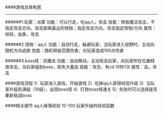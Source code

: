 ####游戏总体构思
***
######1.玩家：派蒙
    功能：可以行走，吃qq人，攻击
    技能：释放魔法攻击，不指定攻击方向，攻击距离最近的怪物；指定攻击方向，攻击指定怪物/方向
    属性：经验，血条，攻击

######2.怪物：qq人
    功能：自动行走，躲避玩家，当玩家进入视野时，主动向随机方向逃跑
    技能：随机释放范围伤害，对玩家造成100点伤害
    
######3.boss怪：风魔龙
    功能：自动移动，主动攻击玩家，向玩家所在位置释放攻击，当玩家碰到boss，损失大量血
    技能：攻击，有cd 10秒1次
    属性：血，攻击
    
####游戏流程
1）玩家进入游戏，开始游戏
2）吃掉qq人获得经验升级
3）当玩家升级到满级（10级），出现boss怪
4）打败boss怪通关
5）失败时可以选择是否重新挑战boss

####相关细节
qq人掉落经验 10-100
玩家升级的经验函数
